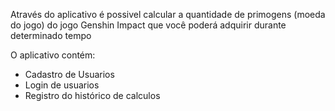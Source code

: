 Através do aplicativo é possivel calcular a quantidade de primogens (moeda do jogo) do jogo Genshin Impact que você poderá adquirir durante determinado tempo

O aplicativo contém:
- Cadastro de Usuarios
- Login de usuarios
- Registro do histórico de calculos
